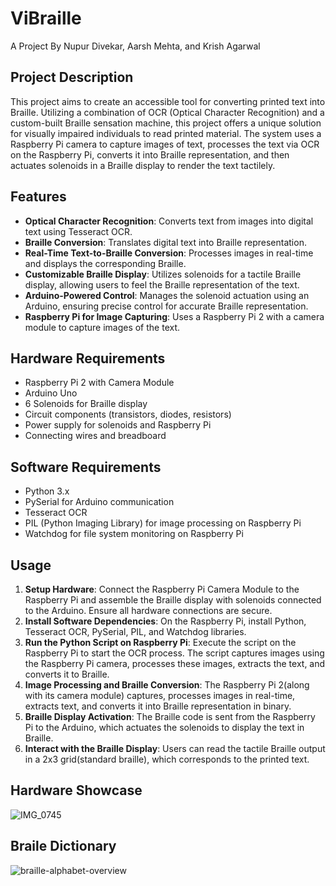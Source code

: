# ViBraille 
A Project By Nupur Divekar, Aarsh Mehta, and Krish Agarwal

## Project Description
This project aims to create an accessible tool for converting printed text into Braille. Utilizing a combination of OCR (Optical Character Recognition) and a custom-built Braille sensation machine, this project offers a unique solution for visually impaired individuals to read printed material. The system uses a Raspberry Pi camera to capture images of text, processes the text via OCR on the Raspberry Pi, converts it into Braille representation, and then actuates solenoids in a Braille display to render the text tactilely.

## Features
- **Optical Character Recognition**: Converts text from images into digital text using Tesseract OCR.
- **Braille Conversion**: Translates digital text into Braille representation.
- **Real-Time Text-to-Braille Conversion**: Processes images in real-time and displays the corresponding Braille.
- **Customizable Braille Display**: Utilizes solenoids for a tactile Braille display, allowing users to feel the Braille representation of the text.
- **Arduino-Powered Control**: Manages the solenoid actuation using an Arduino, ensuring precise control for accurate Braille representation.
- **Raspberry Pi for Image Capturing**: Uses a Raspberry Pi 2 with a camera module to capture images of the text.

## Hardware Requirements
- Raspberry Pi 2 with Camera Module
- Arduino Uno
- 6 Solenoids for Braille display
- Circuit components (transistors, diodes, resistors)
- Power supply for solenoids and Raspberry Pi
- Connecting wires and breadboard

## Software Requirements
- Python 3.x
- PySerial for Arduino communication
- Tesseract OCR
- PIL (Python Imaging Library) for image processing on Raspberry Pi
- Watchdog for file system monitoring on Raspberry Pi

## Usage
1. **Setup Hardware**: Connect the Raspberry Pi Camera Module to the Raspberry Pi and assemble the Braille display with solenoids connected to the Arduino. Ensure all hardware connections are secure.
2. **Install Software Dependencies**: On the Raspberry Pi, install Python, Tesseract OCR, PySerial, PIL, and Watchdog libraries.
3. **Run the Python Script on Raspberry Pi**: Execute the script on the Raspberry Pi to start the OCR process. The script captures images using the Raspberry Pi camera, processes these images, extracts the text, and converts it to Braille.
4. **Image Processing and Braille Conversion**: The Raspberry Pi 2(along with its camera module) captures, processes images in real-time, extracts text, and converts it into Braille representation in binary.
5. **Braille Display Activation**: The Braille code is sent from the Raspberry Pi to the Arduino, which actuates the solenoids to display the text in Braille.
6. **Interact with the Braille Display**: Users can read the tactile Braille output in a 2x3 grid(standard braille), which corresponds to the printed text. 

## Hardware Showcase
![IMG_0745](https://github.com/nupurdivekar/ViBraille/assets/113206841/1014576d-52d6-465d-b3f5-4fe48e2852ab)

## Braile Dictionary
![braille-alphabet-overview](https://github.com/nupurdivekar/ViBraille/assets/113206841/8a6ca300-2bc6-4a8f-a528-7005f2e12c22)
